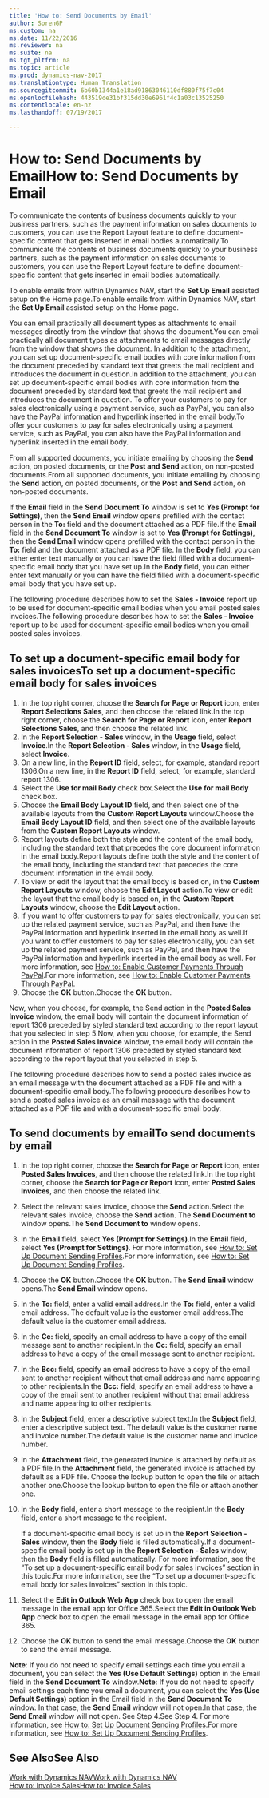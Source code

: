 ```yaml
---
title: 'How to: Send Documents by Email'
author: SorenGP
ms.custom: na
ms.date: 11/22/2016
ms.reviewer: na
ms.suite: na
ms.tgt_pltfrm: na
ms.topic: article
ms.prod: dynamics-nav-2017
ms.translationtype: Human Translation
ms.sourcegitcommit: 6b60b1344a1e18ad91863046110df880f75f7c04
ms.openlocfilehash: 443519de31bf315dd30e6961f4c1a03c13525250
ms.contentlocale: en-nz
ms.lasthandoff: 07/19/2017

---
```


# <a name="how-to-send-documents-by-email"></a><span data-ttu-id="f22f1-102">How to: Send Documents by Email</span><span class="sxs-lookup"><span data-stu-id="f22f1-102">How to: Send Documents by Email</span></span>
<span data-ttu-id="f22f1-103">To communicate the contents of business documents quickly to your business partners, such as the payment information on sales documents to customers, you can use the Report Layout feature to define document-specific content that gets inserted in email bodies automatically.</span><span class="sxs-lookup"><span data-stu-id="f22f1-103">To communicate the contents of business documents quickly to your business partners, such as the payment information on sales documents to customers, you can use the Report Layout feature to define document-specific content that gets inserted in email bodies automatically.</span></span>

<span data-ttu-id="f22f1-104">To enable emails from within Dynamics NAV, start the **Set Up Email** assisted setup on the Home page.</span><span class="sxs-lookup"><span data-stu-id="f22f1-104">To enable emails from within Dynamics NAV, start the **Set Up Email** assisted setup on the Home page.</span></span>

<span data-ttu-id="f22f1-105">You can email practically all document types as attachments to email messages directly from the window that shows the document.</span><span class="sxs-lookup"><span data-stu-id="f22f1-105">You can email practically all document types as attachments to email messages directly from the window that shows the document.</span></span> <span data-ttu-id="f22f1-106">In addition to the attachment, you can set up document-specific email bodies with core information from the document preceded by standard text that greets the mail recipient and introduces the document in question.</span><span class="sxs-lookup"><span data-stu-id="f22f1-106">In addition to the attachment, you can set up document-specific email bodies with core information from the document preceded by standard text that greets the mail recipient and introduces the document in question.</span></span> <span data-ttu-id="f22f1-107">To offer your customers to pay for sales electronically using a payment service, such as PayPal, you can also have the PayPal information and hyperlink inserted in the email body.</span><span class="sxs-lookup"><span data-stu-id="f22f1-107">To offer your customers to pay for sales electronically using a payment service, such as PayPal, you can also have the PayPal information and hyperlink inserted in the email body.</span></span>

<span data-ttu-id="f22f1-108">From all supported documents, you initiate emailing by choosing the **Send** action, on posted documents, or the **Post and Send** action, on non-posted documents.</span><span class="sxs-lookup"><span data-stu-id="f22f1-108">From all supported documents, you initiate emailing by choosing the **Send** action, on posted documents, or the **Post and Send** action, on non-posted documents.</span></span>

<span data-ttu-id="f22f1-109">If the **Email** field in the **Send Document To** window is set to **Yes (Prompt for Settings)**, then the **Send Email** window opens prefilled with the contact person in the **To:** field and the document attached as a PDF file.</span><span class="sxs-lookup"><span data-stu-id="f22f1-109">If the **Email** field in the **Send Document To** window is set to **Yes (Prompt for Settings)**, then the **Send Email** window opens prefilled with the contact person in the **To:** field and the document attached as a PDF file.</span></span> <span data-ttu-id="f22f1-110">In the **Body** field, you can either enter text manually or you can have the field filled with a document-specific email body that you have set up.</span><span class="sxs-lookup"><span data-stu-id="f22f1-110">In the **Body** field, you can either enter text manually or you can have the field filled with a document-specific email body that you have set up.</span></span>

<span data-ttu-id="f22f1-111">The following procedure describes how to set the **Sales - Invoice** report up to be used for document-specific email bodies when you email posted sales invoices.</span><span class="sxs-lookup"><span data-stu-id="f22f1-111">The following procedure describes how to set the **Sales - Invoice** report up to be used for document-specific email bodies when you email posted sales invoices.</span></span>

## <a name="to-set-up-a-document-specific-email-body-for-sales-invoices"></a><span data-ttu-id="f22f1-112">To set up a document-specific email body for sales invoices</span><span class="sxs-lookup"><span data-stu-id="f22f1-112">To set up a document-specific email body for sales invoices</span></span>
1. <span data-ttu-id="f22f1-113">In the top right corner, choose the **Search for Page or Report** icon, enter **Report Selections Sales**, and then choose the related link.</span><span class="sxs-lookup"><span data-stu-id="f22f1-113">In the top right corner, choose the **Search for Page or Report** icon, enter **Report Selections Sales**, and then choose the related link.</span></span>
2. <span data-ttu-id="f22f1-114">In the **Report Selection - Sales** window, in the **Usage** field, select **Invoice**.</span><span class="sxs-lookup"><span data-stu-id="f22f1-114">In the **Report Selection - Sales** window, in the **Usage** field, select **Invoice**.</span></span>
3. <span data-ttu-id="f22f1-115">On a new line, in the **Report ID** field, select, for example, standard report 1306.</span><span class="sxs-lookup"><span data-stu-id="f22f1-115">On a new line, in the **Report ID** field, select, for example, standard report 1306.</span></span>
4. <span data-ttu-id="f22f1-116">Select the **Use for mail Body** check box.</span><span class="sxs-lookup"><span data-stu-id="f22f1-116">Select the **Use for mail Body** check box.</span></span>
5. <span data-ttu-id="f22f1-117">Choose the **Email Body Layout ID** field, and then select one of the available layouts from the **Custom Report Layouts** window.</span><span class="sxs-lookup"><span data-stu-id="f22f1-117">Choose the **Email Body Layout ID** field, and then select one of the available layouts from the **Custom Report Layouts** window.</span></span>
6. <span data-ttu-id="f22f1-118">Report layouts define both the style and the content of the email body, including the standard text that precedes the core document information in the email body.</span><span class="sxs-lookup"><span data-stu-id="f22f1-118">Report layouts define both the style and the content of the email body, including the standard text that precedes the core document information in the email body.</span></span>
7. <span data-ttu-id="f22f1-119">To view or edit the layout that the email body is based on, in the **Custom Report Layouts** window, choose the **Edit Layout** action.</span><span class="sxs-lookup"><span data-stu-id="f22f1-119">To view or edit the layout that the email body is based on, in the **Custom Report Layouts** window, choose the **Edit Layout** action.</span></span>
8. <span data-ttu-id="f22f1-120">If you want to offer customers to pay for sales electronically, you can set up the related payment service, such as PayPal, and then have the PayPal information and hyperlink inserted in the email body as well.</span><span class="sxs-lookup"><span data-stu-id="f22f1-120">If you want to offer customers to pay for sales electronically, you can set up the related payment service, such as PayPal, and then have the PayPal information and hyperlink inserted in the email body as well.</span></span> <span data-ttu-id="f22f1-121">For more information, see [How to: Enable Customer Payments Through PayPal](sales-how-enable-customer-payments-paypal.md).</span><span class="sxs-lookup"><span data-stu-id="f22f1-121">For more information, see [How to: Enable Customer Payments Through PayPal](sales-how-enable-customer-payments-paypal.md).</span></span>
9. <span data-ttu-id="f22f1-122">Choose the **OK** button.</span><span class="sxs-lookup"><span data-stu-id="f22f1-122">Choose the **OK** button.</span></span>

<span data-ttu-id="f22f1-123">Now, when you choose, for example, the Send action in the **Posted Sales Invoice** window, the email body will contain the document information of report 1306 preceded by styled standard text according to the report layout that you selected in step 5.</span><span class="sxs-lookup"><span data-stu-id="f22f1-123">Now, when you choose, for example, the Send action in the **Posted Sales Invoice** window, the email body will contain the document information of report 1306 preceded by styled standard text according to the report layout that you selected in step 5.</span></span>

<span data-ttu-id="f22f1-124">The following procedure describes how to send a posted sales invoice as an email message with the document attached as a PDF file and with a document-specific email body.</span><span class="sxs-lookup"><span data-stu-id="f22f1-124">The following procedure describes how to send a posted sales invoice as an email message with the document attached as a PDF file and with a document-specific email body.</span></span>
## <a name="to-send-documents-by-email"></a><span data-ttu-id="f22f1-125">To send documents by email</span><span class="sxs-lookup"><span data-stu-id="f22f1-125">To send documents by email</span></span>
1. <span data-ttu-id="f22f1-126">In the top right corner, choose the **Search for Page or Report** icon, enter **Posted Sales Invoices**, and then choose the related link.</span><span class="sxs-lookup"><span data-stu-id="f22f1-126">In the top right corner, choose the **Search for Page or Report** icon, enter **Posted Sales Invoices**, and then choose the related link.</span></span>
2. <span data-ttu-id="f22f1-127">Select the relevant sales invoice, choose the **Send** action.</span><span class="sxs-lookup"><span data-stu-id="f22f1-127">Select the relevant sales invoice, choose the **Send** action.</span></span> <span data-ttu-id="f22f1-128">The **Send Document to** window opens.</span><span class="sxs-lookup"><span data-stu-id="f22f1-128">The **Send Document to** window opens.</span></span>
3. <span data-ttu-id="f22f1-129">In the **Email** field, select **Yes (Prompt for Settings)**.</span><span class="sxs-lookup"><span data-stu-id="f22f1-129">In the **Email** field, select **Yes (Prompt for Settings)**.</span></span> <span data-ttu-id="f22f1-130">For more information, see [How to: Set Up Document Sending Profiles](sales-how-setup-document-send-profiles.md).</span><span class="sxs-lookup"><span data-stu-id="f22f1-130">For more information, see [How to: Set Up Document Sending Profiles](sales-how-setup-document-send-profiles.md).</span></span>
4. <span data-ttu-id="f22f1-131">Choose the **OK** button.</span><span class="sxs-lookup"><span data-stu-id="f22f1-131">Choose the **OK** button.</span></span> <span data-ttu-id="f22f1-132">The **Send Email** window opens.</span><span class="sxs-lookup"><span data-stu-id="f22f1-132">The **Send Email** window opens.</span></span>
5. <span data-ttu-id="f22f1-133">In the **To:** field, enter a valid email address.</span><span class="sxs-lookup"><span data-stu-id="f22f1-133">In the **To:** field, enter a valid email address.</span></span> <span data-ttu-id="f22f1-134">The default value is the customer email address.</span><span class="sxs-lookup"><span data-stu-id="f22f1-134">The default value is the customer email address.</span></span>
6. <span data-ttu-id="f22f1-135">In the **Cc:** field, specify an email address to have a copy of the email message sent to another recipient.</span><span class="sxs-lookup"><span data-stu-id="f22f1-135">In the **Cc:** field, specify an email address to have a copy of the email message sent to another recipient.</span></span>
7. <span data-ttu-id="f22f1-136">In the **Bcc:** field, specify an email address to have a copy of the email sent to another recipient without that email address and name appearing to other recipients.</span><span class="sxs-lookup"><span data-stu-id="f22f1-136">In the **Bcc:** field, specify an email address to have a copy of the email sent to another recipient without that email address and name appearing to other recipients.</span></span>
8. <span data-ttu-id="f22f1-137">In the **Subject** field, enter a descriptive subject text.</span><span class="sxs-lookup"><span data-stu-id="f22f1-137">In the **Subject** field, enter a descriptive subject text.</span></span> <span data-ttu-id="f22f1-138">The default value is the customer name and invoice number.</span><span class="sxs-lookup"><span data-stu-id="f22f1-138">The default value is the customer name and invoice number.</span></span>
9. <span data-ttu-id="f22f1-139">In the **Attachment** field, the generated invoice is attached by default as a PDF file.</span><span class="sxs-lookup"><span data-stu-id="f22f1-139">In the **Attachment** field, the generated invoice is attached by default as a PDF file.</span></span> <span data-ttu-id="f22f1-140">Choose the lookup button to open the file or attach another one.</span><span class="sxs-lookup"><span data-stu-id="f22f1-140">Choose the lookup button to open the file or attach another one.</span></span>
10. <span data-ttu-id="f22f1-141">In the **Body** field, enter a short message to the recipient.</span><span class="sxs-lookup"><span data-stu-id="f22f1-141">In the **Body** field, enter a short message to the recipient.</span></span>

    <span data-ttu-id="f22f1-142">If a document-specific email body is set up in the **Report Selection - Sales** window, then the **Body** field is filled automatically.</span><span class="sxs-lookup"><span data-stu-id="f22f1-142">If a document-specific email body is set up in the **Report Selection - Sales** window, then the **Body** field is filled automatically.</span></span> <span data-ttu-id="f22f1-143">For more information, see the “To set up a document-specific email body for sales invoices” section in this topic.</span><span class="sxs-lookup"><span data-stu-id="f22f1-143">For more information, see the “To set up a document-specific email body for sales invoices” section in this topic.</span></span>
11. <span data-ttu-id="f22f1-144">Select the **Edit in Outlook Web App** check box to open the email message in the email app for Office 365.</span><span class="sxs-lookup"><span data-stu-id="f22f1-144">Select the **Edit in Outlook Web App** check box to open the email message in the email app for Office 365.</span></span>
12. <span data-ttu-id="f22f1-145">Choose the **OK** button to send the email message.</span><span class="sxs-lookup"><span data-stu-id="f22f1-145">Choose the **OK** button to send the email message.</span></span>

<span data-ttu-id="f22f1-146">**Note**: If you do not need to specify email settings each time you email a document, you can select the **Yes (Use Default Settings)** option in the Email field in the **Send Document To** window.</span><span class="sxs-lookup"><span data-stu-id="f22f1-146">**Note**: If you do not need to specify email settings each time you email a document, you can select the **Yes (Use Default Settings)** option in the Email field in the **Send Document To** window.</span></span> <span data-ttu-id="f22f1-147">In that case, the **Send Email** window will not open.</span><span class="sxs-lookup"><span data-stu-id="f22f1-147">In that case, the **Send Email** window will not open.</span></span> <span data-ttu-id="f22f1-148">See Step 4.</span><span class="sxs-lookup"><span data-stu-id="f22f1-148">See Step 4.</span></span> <span data-ttu-id="f22f1-149">For more information, see [How to: Set Up Document Sending Profiles](sales-how-setup-document-send-profiles.md).</span><span class="sxs-lookup"><span data-stu-id="f22f1-149">For more information, see [How to: Set Up Document Sending Profiles](sales-how-setup-document-send-profiles.md).</span></span>

## <a name="see-also"></a><span data-ttu-id="f22f1-150">See Also</span><span class="sxs-lookup"><span data-stu-id="f22f1-150">See Also</span></span>  
[<span data-ttu-id="f22f1-151">Work with Dynamics NAV</span><span class="sxs-lookup"><span data-stu-id="f22f1-151">Work with Dynamics NAV</span></span>](ui-work-product.md)  
[<span data-ttu-id="f22f1-152">How to: Invoice Sales</span><span class="sxs-lookup"><span data-stu-id="f22f1-152">How to: Invoice Sales</span></span>](sales-how-invoice-sales.md)

